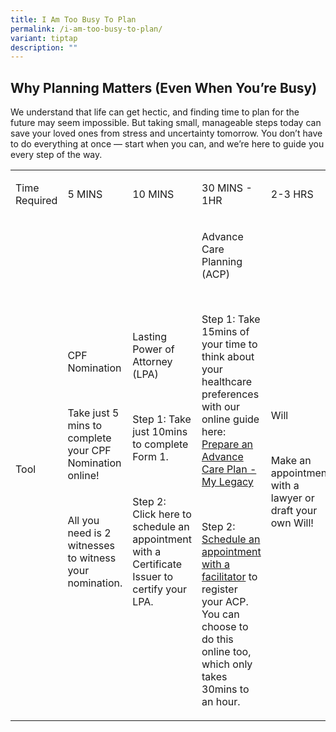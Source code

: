 ```yaml
---
title: I Am Too Busy To Plan
permalink: /i-am-too-busy-to-plan/
variant: tiptap
description: ""
---
```

<h2><strong>Why Planning Matters (Even When You’re Busy)</strong></h2>
<p>We understand that life can get hectic, and finding time to plan for the
future may seem impossible. But taking small, manageable steps today can
save your loved ones from stress and uncertainty tomorrow. You don’t have
to do everything at once — start when you can, and we’re here to guide
you every step of the way.</p>
<table style="minWidth: 125px">
<colgroup>
<col>
<col>
<col>
<col>
<col>
</colgroup>
<tbody>
<tr>
<td rowspan="1" colspan="1">
<p>Time Required</p>
</td>
<td rowspan="1" colspan="1">
<p>5 MINS</p>
</td>
<td rowspan="1" colspan="1">
<p>10 MINS</p>
</td>
<td rowspan="1" colspan="1">
<p>30 MINS - 1HR</p>
</td>
<td rowspan="1" colspan="1">
<p>2-3 HRS</p>
</td>
</tr>
<tr>
<td rowspan="1" colspan="1">
<p>Tool</p>
</td>
<td rowspan="1" colspan="1">
<p>CPF Nomination</p>
<p>&nbsp;</p>
<p>Take just 5 mins to complete your CPF Nomination online!</p>
<p>&nbsp;</p>
<p>All you need is 2 witnesses to witness your nomination.</p>
</td>
<td rowspan="1" colspan="1">
<p>Lasting Power of Attorney (LPA)</p>
<p>&nbsp;</p>
<p>Step 1: Take just 10mins to complete Form 1.</p>
<p>&nbsp;</p>
<p>Step 2: Click here to schedule an appointment with a Certificate Issuer
to certify your LPA.</p>
</td>
<td rowspan="1" colspan="1">
<p>Advance Care Planning (ACP)</p>
<p>&nbsp;</p>
<p>Step 1: Take 15mins of your time to think about your healthcare preferences
with our online guide here: <a href="https://mylegacy.life.gov.sg/find-a-service/acp/" rel="noopener noreferrer nofollow" target="_blank">Prepare an Advance Care Plan - My Legacy</a>
</p>
<p>&nbsp;</p>
<p>Step 2: <a href="https://mylegacy.life.gov.sg/find-a-service/find-advance-care-plan-facilitator/" rel="noopener noreferrer nofollow" target="_blank">Schedule an appointment with a facilitator</a> to
register your ACP. You can choose to do this online too, which only takes
30mins to an hour.</p>
</td>
<td rowspan="1" colspan="1">
<p>Will</p>
<p>&nbsp;</p>
<p>Make an appointment with a lawyer or draft your own Will!</p>
</td>
</tr>
</tbody>
</table>
<p></p>